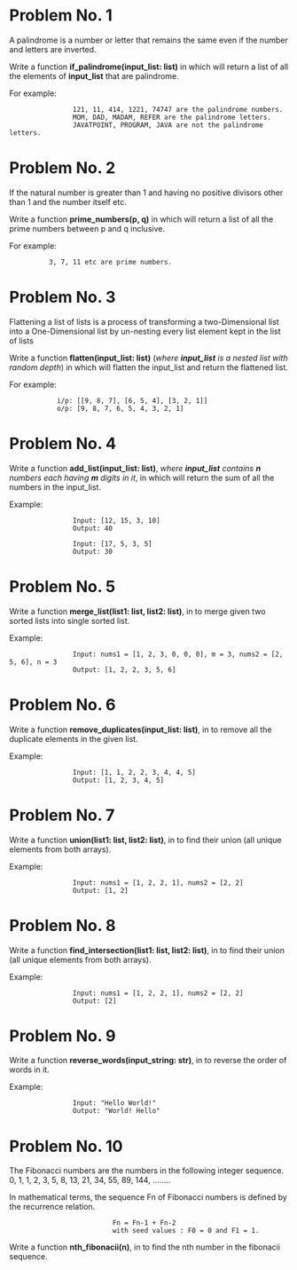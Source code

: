 # Problem No. 1

A palindrome is a number or letter that remains the same even if the number and letters are inverted.

Write a function **if_palindrome(input_list: list)** in which will return a list of all the elements of **input_list** that are palindrome.

For example:
 
                    121, 11, 414, 1221, 74747 are the palindrome numbers.
                    MOM, DAD, MADAM, REFER are the palindrome letters.       
                    JAVATPOINT, PROGRAM, JAVA are not the palindrome letters.




# Problem No. 2

If the natural number is greater than 1 and having no positive divisors other than 1 and the number itself etc.

Write a function **prime_numbers(p, q)** in which will return a list of all the prime numbers between p and q inclusive.

For example: 

              3, 7, 11 etc are prime numbers.





# Problem No. 3

Flattening a list of lists is a process of transforming a two-Dimensional list into a One-Dimensional list by un-nesting every list element kept in the list of lists

Write a function **flatten(input_list: list)** (*where **input_list** is a nested list with random depth*)  in which will flatten the input_list and return the flattened list.

For example:
    
                i/p: [[9, 8, 7], [6, 5, 4], [3, 2, 1]] 
                o/p: [9, 8, 7, 6, 5, 4, 3, 2, 1]





# Problem No. 4

Write a function **add_list(input_list: list)**, *where **input_list** contains **n** numbers each having **m** digits in it*, in which will return the sum of all the numbers in the input_list.

Example:  

                    Input: [12, 15, 3, 10]
                    Output: 40
                
                    Input: [17, 5, 3, 5]
                    Output: 30




# Problem No. 5

Write a function **merge_list(list1: list, list2: list)**, in to merge given two sorted lists into single sorted list. 

Example:  

                    Input: nums1 = [1, 2, 3, 0, 0, 0], m = 3, nums2 = [2, 5, 6], n = 3 
                    Output: [1, 2, 2, 3, 5, 6]





# Problem No. 6

Write a function **remove_duplicates(input_list: list)**, in to remove all the duplicate elements in the given list. 

Example:  

                    Input: [1, 1, 2, 2, 3, 4, 4, 5] 
                    Output: [1, 2, 3, 4, 5]





# Problem No. 7

Write a function **union(list1: list, list2: list)**, in to find their union (all unique elements from both arrays). 

Example:  

                    Input: nums1 = [1, 2, 2, 1], nums2 = [2, 2] 
                    Output: [1, 2]





# Problem No. 8

Write a function **find_intersection(list1: list, list2: list)**, in to find their union (all unique elements from both arrays). 

Example:  

                    Input: nums1 = [1, 2, 2, 1], nums2 = [2, 2] 
                    Output: [2]





# Problem No. 9

Write a function **reverse_words(input_string: str)**, in to reverse the order of words in it. 

Example:  

                    Input: "Hello World!" 
                    Output: "World! Hello"





# Problem No. 10

The Fibonacci numbers are the numbers in the following integer sequence. 0, 1, 1, 2, 3, 5, 8, 13, 21, 34, 55, 89, 144, …….. 

In mathematical terms, the sequence Fn of Fibonacci numbers is defined by the recurrence relation.

                              Fn = Fn-1 + Fn-2
                              with seed values : F0 = 0 and F1 = 1.   
                              
Write a function **nth_fibonacii(n)**, in to find the nth number in the fibonacii sequence. 
